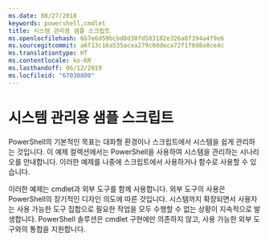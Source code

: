 ```yaml
---
ms.date: 08/27/2018
keywords: powershell,cmdlet
title: 시스템 관리용 샘플 스크립트
ms.openlocfilehash: 6b7e6d59bcbd8d30fd583102e326a8f394a4f9e6
ms.sourcegitcommit: a6f13c16a535acea279c0ddeca72f1f0d8a8ce4c
ms.translationtype: HT
ms.contentlocale: ko-KR
ms.lasthandoff: 06/12/2019
ms.locfileid: "67030800"
---
```

# <a name="sample-scripts-for-system-administration"></a>시스템 관리용 샘플 스크립트

PowerShell의 기본적인 목표는 대화형 환경이나 스크립트에서 시스템을 쉽게 관리하는 것입니다. 이 예제 컬렉션에서는 PowerShell을 사용하여 시스템을 관리하는 시나리오를 안내합니다. 이러한 예제를 나중에 스크립트에서 사용하거나 함수로 사용할 수 있습니다.

이러한 예제는 cmdlet과 외부 도구를 함께 사용합니다. 외부 도구의 사용은 PowerShell의 장기적인 디자인 의도에 따른 것입니다. 시스템까지 확장되면서 사용자는 사용 가능한 도구 집합으로 필요한 작업을 모두 수행할 수 없는 상황이 지속적으로 발생합니다. PowerShell 솔루션은 cmdlet 구현에만 의존하지 않고, 사용 가능한 외부 도구와의 통합을 지원합니다.
